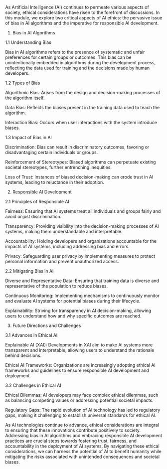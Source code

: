 As Artificial Intelligence (AI) continues to permeate various aspects of society, ethical considerations have risen to the forefront of discussions. In this module, we explore two critical aspects of AI ethics: the pervasive issue of bias in AI algorithms and the imperative for responsible AI development.

1. Bias in AI Algorithms

1.1 Understanding Bias

Bias in AI algorithms refers to the presence of systematic and unfair preferences for certain groups or outcomes. This bias can be unintentionally embedded in algorithms during the development process, reflecting the data used for training and the decisions made by human developers.

1.2 Types of Bias

Algorithmic Bias: Arises from the design and decision-making processes of the algorithm itself.

Data Bias: Reflects the biases present in the training data used to teach the algorithm.

Interaction Bias: Occurs when user interactions with the system introduce biases.

1.3 Impact of Bias in AI

Discrimination: Bias can result in discriminatory outcomes, favoring or disadvantaging certain individuals or groups.

Reinforcement of Stereotypes: Biased algorithms can perpetuate existing societal stereotypes, further entrenching inequities.

Loss of Trust: Instances of biased decision-making can erode trust in AI systems, leading to reluctance in their adoption.

2. Responsible AI Development

2.1 Principles of Responsible AI

Fairness: Ensuring that AI systems treat all individuals and groups fairly and avoid unjust discrimination.

Transparency: Providing visibility into the decision-making processes of AI systems, making them understandable and interpretable.

Accountability: Holding developers and organizations accountable for the impacts of AI systems, including addressing bias and errors.

Privacy: Safeguarding user privacy by implementing measures to protect personal information and prevent unauthorized access.

2.2 Mitigating Bias in AI

Diverse and Representative Data: Ensuring that training data is diverse and representative of the population to reduce biases.

Continuous Monitoring: Implementing mechanisms to continuously monitor and evaluate AI systems for potential biases during their lifecycle.

Explainability: Striving for transparency in AI decision-making, allowing users to understand how and why specific outcomes are reached.

3. Future Directions and Challenges

3.1 Advances in Ethical AI

Explainable AI (XAI): Developments in XAI aim to make AI systems more transparent and interpretable, allowing users to understand the rationale behind decisions.

Ethical AI Frameworks: Organizations are increasingly adopting ethical AI frameworks and guidelines to ensure responsible AI development and deployment.

3.2 Challenges in Ethical AI

Ethical Dilemmas: AI developers may face complex ethical dilemmas, such as balancing competing values or addressing potential societal impacts.

Regulatory Gaps: The rapid evolution of AI technology has led to regulatory gaps, making it challenging to establish universal standards for ethical AI.

As AI technologies continue to advance, ethical considerations are integral to ensuring that these innovations contribute positively to society. Addressing bias in AI algorithms and embracing responsible AI development practices are crucial steps towards fostering trust, fairness, and accountability in the deployment of AI systems. By navigating these ethical considerations, we can harness the potential of AI to benefit humanity while mitigating the risks associated with unintended consequences and societal biases.